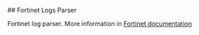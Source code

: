 ## Fortinet Logs Parser

Fortinet log parser.
More information in [Fortinet documentation](https://docs.fortinet.com/document/fortigate/6.4.7/fortios-log-message-reference/524940)
